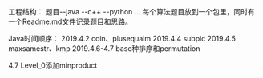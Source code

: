 工程结构：
题目--java
   --c++
   --python
   ...
每个算法题目放到一个包里，同时有一个Readme.md文件记录题目和思路。


Java时间顺序：
2019.4.2 coin、plusequalm
2019.4.4 subpic
2019.4.5 maxsamestr、kmp
2019.4.6-4.7 base种排序和permutation

4.7  Level_0添加minproduct